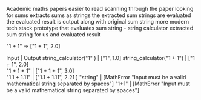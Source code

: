 Academic maths papers easier to read
scanning through the paper looking for sums
extracts sums as strings
the extracted sum strings are evaluated
the evaluated result is output along with original sum string
more modern tech stack
prototype that evaluates sum string - string calculator
extracted sum string for us and evaluated result

"1 + 1" => ["1 + 1", 2.0]

Input                             |   Output
string_calculator("1" )           |   ["1", 1.0]
string_calculator("1 + 1")        |   ["1 + 1", 2.0]      
"1 + 1 + 1"                       |   ["1 + 1 + 1", 3.0]     
"1.1 + 1.11"                      |   ["1.1 + 1.11", 2.21 ]
"string"                          |   [MathError "Input must be a valid mathematical string separated by spaces"]
"1+1"                             |   [MathError "Input must be a valid mathematical string separated by spaces"]

